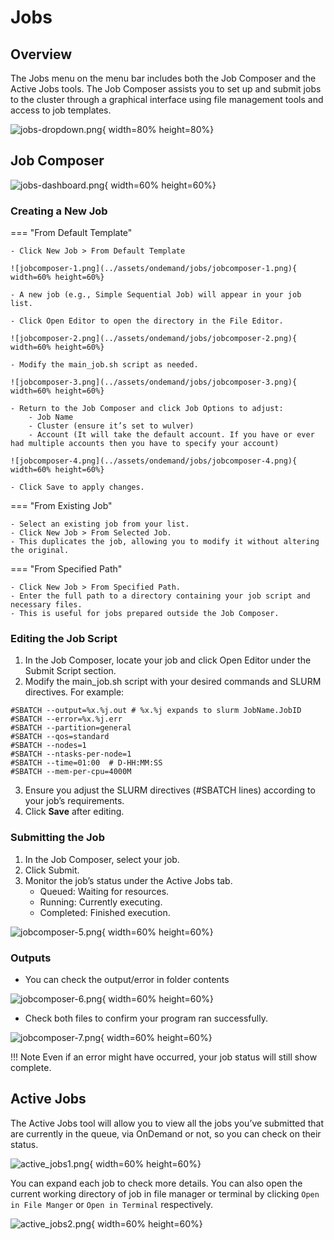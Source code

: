 # Jobs
## Overview

The Jobs menu on the menu bar includes both the Job Composer and the Active Jobs tools. The Job Composer assists you to set up and submit jobs to the cluster through a graphical interface using file management tools and access to job templates. 

![jobs-dropdown.png](../assets/ondemand/jobs/jobs-dropdown.png){ width=80% height=80%}


## Job Composer

![jobs-dashboard.png](../assets/ondemand/jobs/jobs-dashboard.png){ width=60% height=60%}

### Creating a New Job

=== "From Default Template"

    - Click New Job > From Default Template

    ![jobcomposer-1.png](../assets/ondemand/jobs/jobcomposer-1.png){ width=60% height=60%}

    - A new job (e.g., Simple Sequential Job) will appear in your job list.

    - Click Open Editor to open the directory in the File Editor.

    ![jobcomposer-2.png](../assets/ondemand/jobs/jobcomposer-2.png){ width=60% height=60%}

    - Modify the main_job.sh script as needed.

    ![jobcomposer-3.png](../assets/ondemand/jobs/jobcomposer-3.png){ width=60% height=60%}

    - Return to the Job Composer and click Job Options to adjust:
        - Job Name
        - Cluster (ensure it’s set to wulver)
        - Account (It will take the default account. If you have or ever had multiple accounts then you have to specify your account)

    ![jobcomposer-4.png](../assets/ondemand/jobs/jobcomposer-4.png){ width=60% height=60%}

    - Click Save to apply changes.    


=== "From Existing Job"

    - Select an existing job from your list.
    - Click New Job > From Selected Job.
    - This duplicates the job, allowing you to modify it without altering the original.

=== "From Specified Path"

    - Click New Job > From Specified Path.
	- Enter the full path to a directory containing your job script and necessary files.
	- This is useful for jobs prepared outside the Job Composer.

### Editing the Job Script

1. In the Job Composer, locate your job and click Open Editor under the Submit Script section.
2. Modify the main_job.sh script with your desired commands and SLURM directives. For example:
```
#SBATCH --output=%x.%j.out # %x.%j expands to slurm JobName.JobID
#SBATCH --error=%x.%j.err
#SBATCH --partition=general
#SBATCH --qos=standard
#SBATCH --nodes=1
#SBATCH --ntasks-per-node=1
#SBATCH --time=01:00  # D-HH:MM:SS
#SBATCH --mem-per-cpu=4000M
```
3. Ensure you adjust the SLURM directives (#SBATCH lines) according to your job’s requirements.
4. Click **Save** after editing.

### Submitting the Job

1. In the Job Composer, select your job.
2. Click Submit.
3. Monitor the job’s status under the Active Jobs tab.
    - Queued: Waiting for resources.
	- Running: Currently executing.
	- Completed: Finished execution.

![jobcomposer-5.png](../assets/ondemand/jobs/jobcomposer-5.png){ width=60% height=60%}

### Outputs

- You can check the output/error in folder contents

![jobcomposer-6.png](../assets/ondemand/jobs/jobcomposer-6.png){ width=60% height=60%}

- Check both files to confirm your program ran successfully.

![jobcomposer-7.png](../assets/ondemand/jobs/jobcomposer-7.png){ width=60% height=60%}

!!! Note
    Even if an error might have occurred, your job status will still show complete.


## Active Jobs

The Active Jobs tool will allow you to view all the jobs you’ve submitted that are currently in the queue, via OnDemand or not, so you can check on their status.  

![active_jobs1.png](../assets/ondemand/jobs/active_jobs1.png){ width=60% height=60%}

You can expand each job to check more details. You can also open the current working directory of job in file manager or terminal by clicking `Open in File Manger` or `Open in Terminal` respectively.

![active_jobs2.png](../assets/ondemand/jobs/active_jobs2.png){ width=60% height=60%}



